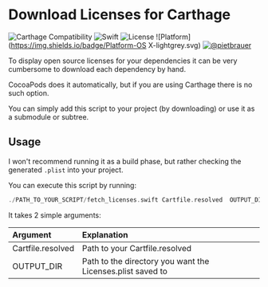 # Download Licenses for Carthage

![Carthage Compatibility](https://img.shields.io/badge/Carthage-✔-f2a77e.svg?style=flat)
![Swift](https://img.shields.io/badge/Swift-1.2-orange.svg)
![License](https://img.shields.io/badge/License-MIT-lightgrey.svg)
![Platform](https://img.shields.io/badge/Platform-OS X-lightgrey.svg)
[![@pietbrauer](https://img.shields.io/badge/Contact-%40pietbrauer-blue.svg)](https://twitter.com/pietbrauer)

To display open source licenses for your dependencies it can be very cumbersome to download each dependency by hand.

CocoaPods does it automatically, but if you are using Carthage there is no such option.

You can simply add this script to your project (by downloading) or use it as a submodule or subtree.

## Usage

I won't recommend running it as a build phase, but rather checking the generated `.plist` into your project.

You can execute this script by running:

```swift
./PATH_TO_YOUR_SCRIPT/fetch_licenses.swift Cartfile.resolved  OUTPUT_DIR
```

It takes 2 simple arguments:

|Argument|Explanation|
|:---|:---|
|Cartfile.resolved|Path to your Cartfile.resolved|
|OUTPUT_DIR|Path to the directory you want the Licenses.plist saved to|
